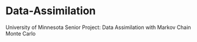 # Data-Assimilation
University of Minnesota Senior Project: Data Assimilation with Markov Chain Monte Carlo
